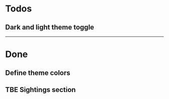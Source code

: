 # Todos

## Dark and light theme toggle


***

# Done

## Define theme colors

## TBE Sightings section
